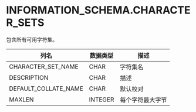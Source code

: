 # INFORMATION_SCHEMA.CHARACTER_SETS

包含所有可用字符集。

<table>
	<thead>
		<tr><th>列名</th><th>数据类型</th><th>描述</th></tr>
	</thead>
	<tbody>
		<tr><td>CHARACTER_SET_NAME</td><td>CHAR</td><td>字符集名</td></tr>
		<tr><td>DESCRIPTION</td><td>CHAR</td><td>描述</td></tr>
		<tr><td>DEFAULT_COLLATE_NAME</td><td>CHAR</td><td>默认校对</td></tr>
		<tr><td>MAXLEN</td><td>INTEGER</td><td>每个字符最大字节</td></tr>
	</tbody>
</table>

